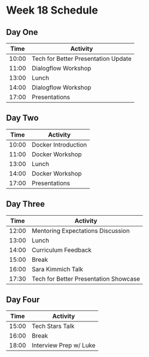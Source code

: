 # Week 18 Schedule

## Day One

| Time  | Activity                            |
| ----- | ----------------------------------- |
| 10:00 | Tech for Better Presentation Update |
| 11:00 | Dialogflow Workshop                 |
| 13:00 | Lunch                               |
| 14:00 | Dialogflow Workshop                 |
| 17:00 | Presentations                       |

## Day Two

| Time  | Activity            |
| ----- | ------------------- |
| 10:00 | Docker Introduction |
| 11:00 | Docker Workshop     |
| 13:00 | Lunch               |
| 14:00 | Docker Workshop     |
| 17:00 | Presentations       |

## Day Three

| Time  | Activity                              |
| ----- | ------------------------------------- |
| 12:00 | Mentoring Expectations Discussion     |
| 13:00 | Lunch                                 |
| 14:00 | Curriculum Feedback                   |
| 15:00 | Break                                 |
| 16:00 | Sara Kimmich Talk                     |
| 17:30 | Tech for Better Presentation Showcase |

## Day Four

| Time  | Activity               |
| ----- | ---------------------- |
| 15:00 | Tech Stars Talk        |
| 16:00 | Break                  |
| 18:00 | Interview Prep w/ Luke |
